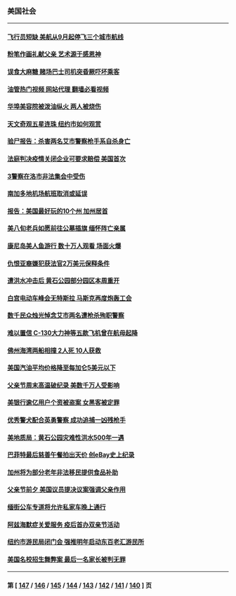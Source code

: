 ### 美国社会
---
#### [飞行员短缺 美航从9月起停飞三个城市航线](../../pages/ncid1078160/n13764074.md?06220045) 
#### [粉笔作画礼献父亲 艺术源于感恩神](../../pages/ncid1078160/n13764001.md?06220045) 
#### [误食大麻糖 赌场巴士司机突昏厥吓坏乘客](../../pages/ncid1078160/n13763953.md?06220045) 
#### [油管热门视频 网站代理 翻墙必看视频](http://209.222.30.114:81/youtube.html?06220045)
#### [华埠美容院被泼油纵火 两人被烧伤](../../pages/ncid1078160/n13763957.md?06220045) 
#### [天文奇观五星连珠 纽约市如何观赏](../../pages/ncid1078160/n13763963.md?06220045) 
#### [验尸报告：杀害两名艾市警察枪手系自杀身亡](../../pages/ncid1078160/n13763883.md?06220045) 
#### [法庭判决疫情关闭企业可要求赔偿 美国首次](../../pages/ncid1078160/n13763604.md?06220045) 
#### [3警察在洛市非法集会中受伤](../../pages/ncid1078160/n13763860.md?06220045) 
#### [南加多地机场航班取消或延误](../../pages/ncid1078160/n13763848.md?06220045) 
#### [报告：美国最好玩的10个州 加州居首](../../pages/ncid1078160/n13763610.md?06220045) 
#### [美八旬老兵如愿前往公墓插旗 缅怀阵亡亲属](../../pages/ncid1078160/n13763310.md?06220045) 
#### [康尼岛美人鱼游行  数十万人观看 场面火爆](../../pages/ncid1078160/n13763233.md?06220045) 
#### [仇恨亚裔嫌犯获法官2万美元保释条件](../../pages/ncid1078160/n13763228.md?06220045) 
#### [遭洪水冲击后 黄石公园部分园区本周重开](../../pages/ncid1078160/n13763012.md?06220045) 
#### [白宫电动车峰会无特斯拉 马斯克再度炮轰工会](../../pages/ncid1078160/n13762856.md?06220045) 
#### [数千民众烛光悼念艾市两名遭枪杀殉职警察](../../pages/ncid1078160/n13762661.md?06220045) 
#### [难以置信 C-130大力神等五款飞机曾在航母起降](../../pages/ncid1078160/n13749761.md?06220045) 
#### [佛州海湾两船相撞 2人死 10人获救](../../pages/ncid1078160/n13762541.md?06220045) 
#### [美国汽油平均价格降至每加仑5美元以下](../../pages/ncid1078160/n13762502.md?06220045) 
#### [父亲节周末高温破纪录 美数千万人受影响](../../pages/ncid1078160/n13762443.md?06220045) 
#### [美银行逾亿用户个资被盗案 女黑客被定罪](../../pages/ncid1078160/n13762478.md?06220045) 
#### [优秀警犬配合英勇警察 成功追捕一凶残枪手](../../pages/ncid1078160/n13762219.md?06220045) 
#### [美地质局：黄石公园灾难性洪水500年一遇](../../pages/ncid1078160/n13762380.md?06220045) 
#### [巴菲特最后慈善午餐拍出天价 创eBay史上纪录](../../pages/ncid1078160/n13762309.md?06220045) 
#### [加州将为部分老年非法移民提供食品补助](../../pages/ncid1078160/n13762185.md?06220045) 
#### [父亲节前夕 美国议员提决议案强调父亲作用](../../pages/ncid1078160/n13762122.md?06220045) 
#### [缅街公车专道将允许私家车晚上通行](../../pages/ncid1078160/n13762085.md?06220045) 
#### [阿兹海默症关爱服务 疫后首办双亲节活动](../../pages/ncid1078160/n13762131.md?06220045) 
#### [纽约市游民局闭门会 强推明年启动东百老汇游民所](../../pages/ncid1078160/n13762144.md?06220045) 
#### [美国名校招生舞弊案 最后一名家长被判无罪](../../pages/ncid1078160/n13762071.md?06220045) 

---
#### 第 [ [147](./147.md?06220045) / [146](./146.md?06220045) / [145](./145.md?06220045) / [144](./144.md?06220045) / [143](./143.md?06220045) / [142](./142.md?06220045) / [141](./141.md?06220045) / [140](./140.md?06220045) ] 页
